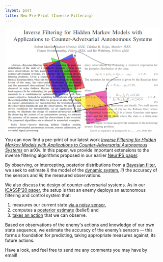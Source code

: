 ```yaml
---
layout: post
title: New Pre-Print (Inverse Filtering)
---
```


<p align="center">
    <img width="500" src="/img/if_preprint.png">
</p>

You can now find a pre-print of our latest work [*Inverse Filtering for Hidden Markov
Models with Applications to Counter-Adversarial Autonomous
Systems*](https://arxiv.org/pdf/2001.11809.pdf) on arXiv. In this paper, we provide
important extensions to the inverse filtering algorithms proposed in our earlier [NeurIPS
paper](http://papers.nips.cc/paper/7008-inverse-filtering-for-hidden-markov-models).

By observing, or intercepting, posterior distributions from a [Bayesian
filter](https://en.wikipedia.org/wiki/Recursive_Bayesian_estimation), we seek to estimate
*i)* the model of the [dynamic system](https://en.wikipedia.org/wiki/Markov_model),
*ii)* the accuracy of the sensors and *iii)* the measured observations. 

We also discuss the design of counter-adversarial systems. As in our [ICASSP'20
paper](http://rmattila.github.io/2019/10/18/preprint/), the setup is that an enemy deploys
an autonomous filtering and control system that:

1. measures our current state [via a noisy
   sensor](https://en.wikipedia.org/wiki/Hidden_Markov_model), 
2. computes a [posterior
   estimate](https://en.wikipedia.org/wiki/Recursive_Bayesian_estimation) (belief) and
3. [takes an
   action](https://en.wikipedia.org/wiki/Partially_observable_Markov_decision_process) that we can observe.

Based on observations of the enemy's actions and knowledge of our own state sequence, we
estimate the accuracy of the enemy’s sensors -- this forms a foundation for predicting,
taking appropriate measures against, its future actions.

Have a look, and feel free to send me any comments you may have by email!


